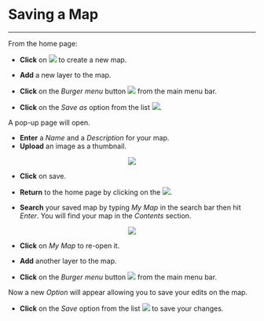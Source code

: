 # Saving a Map
**************

From the home page:

* **Click** on <img src="../img/new-map-icon.jpg" style="max-width:30px;" /> to create a new map.

* **Add** a new layer to the map.

* **Click** on the *Burger menu* button <img src="../img/burger.jpg" style="max-width:25px;" /> from the main menu bar.

* **Click** on the *Save as* option from the list <img src="../img/save-as.jpg" style="max-width:100px;"/>.

A pop-up page will open.

* **Enter** a *Name* and a *Description* for your map.
* **Upload** an image as a thumbnail.

<p align = "center" ><img src="../img/save-as-1.jpg" style="max-width:500px;" /></p>

* **Click** on save.

* **Return** to the home page by clicking on the <img src="../img/home-page-icon.jpg" style="max-width:25px;" />.

* **Search** your saved map by typing *My Map* in the search bar then hit *Enter*. You will find your map in the *Contents* section.

<p align = "center" ><img src="../img/my-map.jpg" style="max-width:700px;" /></p>

* **Click** on *My Map* to re-open it.

* **Add** another layer to the map.

* **Click** on the *Burger menu* button <img src="../img/burger.jpg" style="max-width:25px;" /> from the main menu bar.

Now a new *Option* will appear allowing you to save your edits on the map.

* **Click** on the *Save* option from the list <img src="../img/save.jpg" style="max-width:100px;"/> to save your changes.


